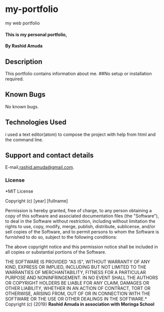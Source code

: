 # my-portfolio
my web portfolio
#### This is my personal portfolio,
#### By **Rashid Amuda**
## Description
This portfolio contains information about me.
##No setup or installation required.
## Known Bugs
No known bugs. 
## Technologies Used
i used a text editor(atom) to compose the project with help from html and the command line.
## Support and contact details
E-mail,rashid.amuda@gmail.com.
### License
*MIT License

Copyright (c) [year] [fullname]

Permission is hereby granted, free of charge, to any person obtaining a copy
of this software and associated documentation files (the "Software"), to deal
in the Software without restriction, including without limitation the rights
to use, copy, modify, merge, publish, distribute, sublicense, and/or sell
copies of the Software, and to permit persons to whom the Software is
furnished to do so, subject to the following conditions:

The above copyright notice and this permission notice shall be included in all
copies or substantial portions of the Software.

THE SOFTWARE IS PROVIDED "AS IS", WITHOUT WARRANTY OF ANY KIND, EXPRESS OR
IMPLIED, INCLUDING BUT NOT LIMITED TO THE WARRANTIES OF MERCHANTABILITY,
FITNESS FOR A PARTICULAR PURPOSE AND NONINFRINGEMENT. IN NO EVENT SHALL THE
AUTHORS OR COPYRIGHT HOLDERS BE LIABLE FOR ANY CLAIM, DAMAGES OR OTHER
LIABILITY, WHETHER IN AN ACTION OF CONTRACT, TORT OR OTHERWISE, ARISING FROM,
OUT OF OR IN CONNECTION WITH THE SOFTWARE OR THE USE OR OTHER DEALINGS IN THE
SOFTWARE.*
Copyright (c) {2019} **Rashid Amuda in association with Moringa School**
